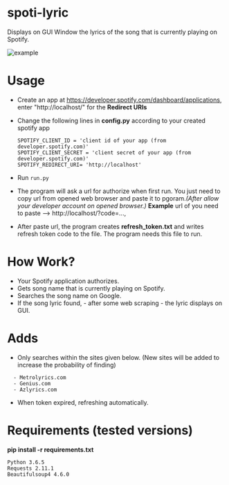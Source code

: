 # spoti-lyric
Displays on GUI Window the lyrics of the song that is currently playing on Spotify.

![example](https://i.imgur.com/KQPfTED.png)


# Usage

* Create an app at https://developer.spotify.com/dashboard/applications, enter "http://localhost/" for the **Redirect URIs**


* Change the following lines in **config.py** according to your created spotify app

  ```
  SPOTIFY_CLIENT_ID = 'client id of your app (from developer.spotify.com)'
  SPOTIFY_CLIENT_SECRET = 'client secret of your app (from developer.spotify.com)'
  SPOTIFY_REDIRECT_URI= 'http://localhost'
  ```

* Run  ```run.py ```

* The program will ask a url for authorize when first run. You just need to copy url from opened web browser and paste it to pgoram.*(After allow your developer account on opened browser.)* **Example** url of you need to paste --> http://localhost/?code=...,

* After paste url, the program creates **refresh_token.txt** and writes refresh token code to the file. The program needs this file to run.


# How Work?
* Your Spotify application authorizes.
* Gets song name that is currently playing on Spotify.
* Searches the song name on Google. 
* If the song lyric found, - after some web scraping - the lyric displays on GUI.


# Adds 
 * Only searches within the sites given below. (New sites will be added to increase the probability of finding)
```
  - Metrolyrics.com
  - Genius.com
  - Azlyrics.com
```
* When token expired, refreshing automatically.


# Requirements (tested versions)
**pip install -r requirements.txt**
  ```
Python 3.6.5
Requests 2.11.1
Beautifulsoup4 4.6.0
  ```
